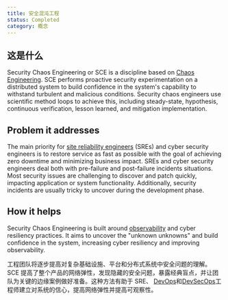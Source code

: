 ```yaml
---
title: 安全混沌工程
status: Completed
category: 概念
---
```


## 这是什么

Security Chaos Engineering or SCE is a discipline based on [Chaos Engineering](/chaos-engineering/). SCE performs proactive security experimentation on a distributed system to build confidence in the system's capability to withstand turbulent and malicious conditions. Security chaos engineers use scientific method loops to achieve this, including steady-state, hypothesis, continuous verification, lesson learned, and mitigation implementation.

## Problem it addresses

The main priority for [site reliability engineers](/site-reliability-engineering/) (SREs) and cyber security engineers is to restore service as fast as possible with the goal of achieving zero downtime and minimizing business impact. SREs and cyber security engineers deal both with pre-failure and post-failure incidents situations. Most security issues are challenging to discover and patch quickly, impacting application or system functionality. Additionally, security incidents are usually tricky to uncover during the development phase.

## How it helps

Security Chaos Engineering is built around [observability](/observability/) and cyber resiliency practices. It aims to uncover the "unknown unknowns" and build confidence in the system, increasing cyber resiliency and improving observability.

工程团队将逐步提高对复杂基础设施、平台和分布式系统中安全问题的理解。 SCE 提高了整个产品的网络弹性，发现隐藏的安全问题，暴露经典盲点，并让团队为关键的边缘案例做好准备。这种方法有助于 SRE、 [DevOps](/devops/)和[DevSecOps](/devsecops/)工程师建立对系统的信心，提高网络弹性并提高可观察性。
